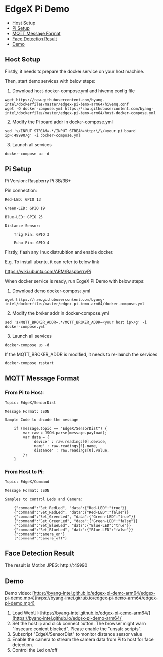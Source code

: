 # EdgeX Pi Demo

- [Host Setup](#Host-Setup)
- [Pi Setup](#Pi-Setup)
- [MQTT Message Format](#MQTT-Message-Format)
- [Face Detection Result](#Face-Detection-Result)
- [Demo](#Demo)

## Host Setup
Firstly, it needs to prepare the docker service on your host machine.

Then, start demo services with below steps:
1. Download host-docker-compose.yml and hivemq config file
```
wget https://raw.githubusercontent.com/byang-intel/dockerfiles/master/edgex-pi-demo-arm64/hivemq.conf
wget -O docker-compose.yml https://raw.githubusercontent.com/byang-intel/dockerfiles/master/edgex-pi-demo-arm64/host-docker-compose.yml
```

2. Modify the Pi board addr in docker-compose.yml
```
sed 's/INPUT_STREAM=.*/INPUT_STREAM=http:\/\/<your pi board ip>:49990/g' -i docker-compose.yml
```

3. Launch all services
```
docker-compose up -d
```

## Pi Setup

Pi Version: Raspberry Pi 3B/3B+

Pin connection:

    Red-LED: GPIO 13

    Green-LED: GPIO 19

    Blue-LED: GPIO 26

    Distance Sensor:

        Trig Pin: GPIO 3

        Echo Pin: GPIO 4


Firstly, flash any linux distrubition and enable docker.

E.g. To install ubuntu, it can refer to below link

https://wiki.ubuntu.com/ARM/RaspberryPi

When docker service is ready, run EdgeX Pi Demo with below steps:

1. Download demo docker-compose.yml
```
wget https://raw.githubusercontent.com/byang-intel/dockerfiles/master/edgex-pi-demo-arm64/docker-compose.yml
```

2. Modify the broker addr in docker-compose.yml
```
sed 's/MQTT_BROKER_ADDR=.*/MQTT_BROKER_ADDR=<your host ip>/g' -i docker-compose.yml
```

3. Launch all services
```
docker-compose up -d
```
If the MQTT_BROKER_ADDR is modified, it needs to re-launch the services
```
docker-compose restart
```

## MQTT Message Format

### From Pi to Host:

    Topic: EdgeX/SensorDist

    Message Format: JSON

    Sample Code to decode the message
```
    if (message.topic == "EdgeX/SensorDist") {
        var raw = JSON.parse(message.payload);
        var data = {
            'device' : raw.readings[0].device,
            'name' : raw.readings[0].name,
            'distance' : raw.readings[0].value,
        };
    }
```

### From Host to Pi:

    Topic: EdgeX/Command

    Message Format: JSON

    Samples to control Leds and Camera:
```
    {"command":"Set_RedLed", "data":{"Red-LED":"true"}}
    {"command":"Set_RedLed", "data":{"Red-LED":"false"}}
    {"command":"Set_GreenLed", "data":{"Green-LED":"true"}}
    {"command":"Set_GreenLed", "data":{"Green-LED":"false"}}
    {"command":"Set_BlueLed", "data":{"Blue-LED":"true"}}
    {"command":"Set_BlueLed", "data":{"Blue-LED":"false"}}
    {"command":"camera_on"}
    {"command":"camera_off"}
```

## Face Detection Result

The result is Motion JPEG: http://<host ip>:49990

## Demo

Demo video: [https://byang-intel.github.io/edgex-pi-demo-arm64/edgex-pi-demo.mp4](https://byang-intel.github.io/edgex-pi-demo-arm64/edgex-pi-demo.mp4)


1. Load WebUI: [https://byang-intel.github.io/edgex-pi-demo-arm64/](https://byang-intel.github.io/edgex-pi-demo-arm64/)
2. Set the host ip and click connect button. The browser might warn "Insecure content blocked". Please enable the "unsafe scripts".
3. Subscript "EdgeX/SensorDist" to monitor distance sensor value
4. Enable the camera to stream the camera data from Pi to host for face detection.
5. Control the Led on/off
